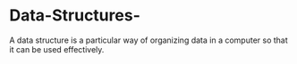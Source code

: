 # Data-Structures-
A data structure is a particular way of organizing data in a computer so that it can be used effectively.
